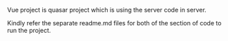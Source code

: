 Vue project is quasar project which is using the server code in server.

Kindly refer the separate readme.md files for both of the section of code to run the project.

